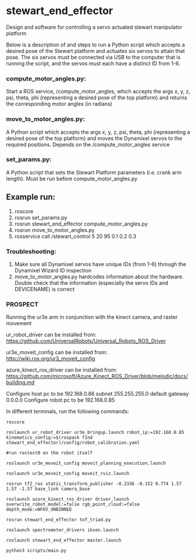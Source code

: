 # stewart_end_effector
Design and software for controlling a servo actuated stewart manipulator platform

Below is a description of and steps to run a Python script which accepts a desired pose of the Stewart platform and actuates six servos to attain that pose. The six servos must be connected via USB to the computer that is running the script, and the servos must each have a distinct ID from 1-6.

### compute_motor_angles.py:
Start a ROS service, /compute_motor_angles, which accepts the args x, y, z, psi, theta, phi (representing a desired pose of the top platform) and returns the corresponding motor angles (in radians) 
### move_to_motor_angles.py: 
A Python script which accepts the args x, y, z, psi, theta, phi (representing a desired pose of the top platform) and moves the Dynamixel servos to the required positions. Depends on the /compute_motor_angles service
### set_params.py: 
A Python script that sets the Stewart Platform parameters (i.e. crank arm length). Must be run before compute_motor_angles.py

## Example run:
1. roscore
1. rosrun set_params.py 
1. rosrun stewart_end_effector compute_motor_angles.py
1. rosrun move_to_motor_angles.py
1. rosservice call /stewart_control 5 20 95 0.1 0.2 0.3

### Troubleshooting:
1. Make sure all Dynamixel servos have unique IDs (from 1-6) through the Dynamixel Wizard ID inspection
1. move_to_motor_angles.py hardcodes information about the hardware. Double check that the information (especially the servo IDs and DEVICENAME) is correct 

### PROSPECT
Running the ur3e arm in conjunction with the kinect camera, and raster movement


ur_robot_driver can be installed from: https://github.com/UniversalRobots/Universal_Robots_ROS_Driver

ur3e_moveit_config can be installed from: http://wiki.ros.org/ur3_moveit_config

azure_kinect_ros_driver can be installed from: https://github.com/microsoft/Azure_Kinect_ROS_Driver/blob/melodic/docs/building.md

Configure host pc to be 192.168.0.86 subnet 255.255.255.0 default gateway 0.0.0.0
Configure robot pc to be 192.168.0.85

In different terminals, run the following commands: 

    roscore

    roslaunch ur_robot_driver ur3e_bringup.launch robot_ip:=192.168.0.85 kinematics_config:=$(rospack find stewart_end_effector)/config/robot_calibration.yaml

    #run rostest0 on the robot itself

    roslaunch ur3e_moveit_config moveit_planning_execution.launch

    roslaunch ur3e_moveit_config moveit_rviz.launch

    rosrun tf2_ros static_transform_publisher -0.2336 -0.152 0.774 1.57 1.57 -1.57 base_link camera_base

    roslaunch azure_kinect_ros_driver driver.launch overwrite_robot_model:=false rgb_point_cloud:=false depth_mode:=NFOV_UNBINNED 

    rosrun stewart_end_effector tof_triad.py

    roslaunch spectrometer_drivers ibsen.launch

    roslaunch stewart_end_effector master.launch

    python3 scripts/main.py